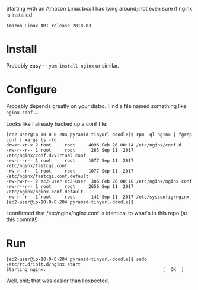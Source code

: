 Starting with an Amazon Linux box I had lying around; not even sure if nginx is installed.

    Amazon Linux AMI release 2018.03

# Install

Probably easy -- `yum install nginx` or similar.

# Configure

Probably depends greatly on your distro.  Find a file named something like `nginx.conf` ...

Looks like I already hacked up a conf file:

    [ec2-user@ip-10-0-0-204 pyramid-tinyurl-doodle]$ rpm -ql nginx | fgrep conf | xargs ls -ld
    drwxr-xr-x 2 root     root     4096 Feb 26 00:14 /etc/nginx/conf.d
    -rw-r--r-- 1 root     root      283 Sep 11  2017 /etc/nginx/conf.d/virtual.conf
    -rw-r--r-- 1 root     root     1077 Sep 11  2017 /etc/nginx/fastcgi.conf
    -rw-r--r-- 1 root     root     1077 Sep 11  2017 /etc/nginx/fastcgi.conf.default
    -rw-rw-r-- 2 ec2-user ec2-user  386 Feb 26 00:18 /etc/nginx/nginx.conf
    -rw-r--r-- 1 root     root     2656 Sep 11  2017 /etc/nginx/nginx.conf.default
    -rw-r--r-- 1 root     root      141 Sep 11  2017 /etc/sysconfig/nginx
    [ec2-user@ip-10-0-0-204 pyramid-tinyurl-doodle]$

I confirmed that /etc/nginx/nginx.conf is identical to what's in this repo (at this commit!)

# Run

    [ec2-user@ip-10-0-0-204 pyramid-tinyurl-doodle]$ sudo /etc/rc.d/init.d/nginx start
    Starting nginx:                                            [  OK  ]

Well, shit; that was easier than I expected.
